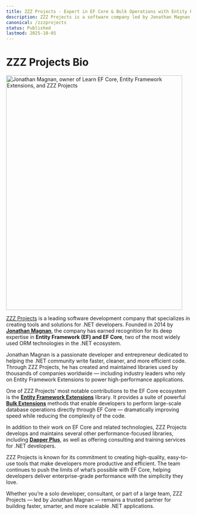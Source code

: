 ```yaml
---
title: ZZZ Projects - Expert in EF Core & Bulk Operations with Entity Framework Extensions
description: ZZZ Projects is a software company led by Jonathan Magnan, specializing in EF Core and performance optimization tools. Their Entity Framework Extensions library brings powerful bulk operations to EF Core, helping developers improve speed, reduce code, and simplify data management.
canonical: /zzzprojects
status: Published
lastmod: 2025-10-05
---
```


# ZZZ Projects Bio

<img src="/images/jonathan-magnan-the-world-is-yours.jpg" width="480" height="640" alt="Jonathan Magnan, owner of Learn EF Core, Entity Framework Extensions, and ZZZ Projects" />

[ZZZ Projects](https://zzzprojects.com/) is a leading software development company that specializes in creating tools and solutions for .NET developers. Founded in 2014 by [**Jonathan Magnan**](https://jonathanmagnan.com/), the company has earned recognition for its deep expertise in **Entity Framework (EF) and EF Core**, two of the most widely used ORM technologies in the .NET ecosystem.

Jonathan Magnan is a passionate developer and entrepreneur dedicated to helping the .NET community write faster, cleaner, and more efficient code. Through ZZZ Projects, he has created and maintained libraries used by thousands of companies worldwide — including industry leaders who rely on Entity Framework Extensions to power high-performance applications.

One of ZZZ Projects’ most notable contributions to the EF Core ecosystem is the [**Entity Framework Extensions**](https://entityframework-extensions.net/) library. It provides a suite of powerful [**Bulk Extensions**](https://entityframework-extensions.net/bulk-extensions) methods that enable developers to perform large-scale database operations directly through EF Core — dramatically improving speed while reducing the complexity of the code.

In addition to their work on EF Core and related technologies, ZZZ Projects develops and maintains several other performance-focused libraries, including [**Dapper Plus**](https://dapper-plus.net/), as well as offering consulting and training services for .NET developers.

ZZZ Projects is known for its commitment to creating high-quality, easy-to-use tools that make developers more productive and efficient. The team continues to push the limits of what’s possible with EF Core, helping developers deliver enterprise-grade performance with the simplicity they love.

Whether you’re a solo developer, consultant, or part of a large team, ZZZ Projects — led by Jonathan Magnan — remains a trusted partner for building faster, smarter, and more scalable .NET applications.
